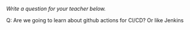 _Write a question for your teacher below._

Q: Are we going to learn about github actions for CI/CD? Or like Jenkins 